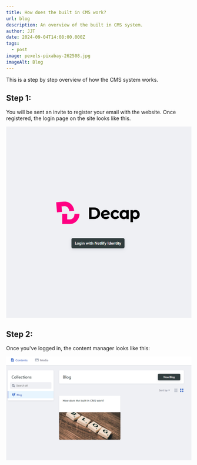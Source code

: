 ```yaml
---
title: How does the built in CMS work?
url: blog
description: An overview of the built in CMS system.
author: JJT
date: 2024-09-04T14:08:00.000Z
tags:
  - post
image: pexels-pixabay-262508.jpg
imageAlt: Blog
---
```

This is a step by step overview of how the CMS system works. 

## Step 1:

You will be sent an invite to register your email with the website. Once registered, the login page on the site looks like this.

![](decap.png "Decap Login")

## Step 2:

Once you've logged in, the content manager looks like this: 



![](cms.png "CMS Page")
